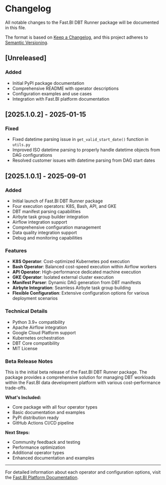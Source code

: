# Changelog

All notable changes to the Fast.BI DBT Runner package will be documented in this file.

The format is based on [Keep a Changelog](https://keepachangelog.com/en/1.0.0/),
and this project adheres to [Semantic Versioning](https://semver.org/spec/v2.0.0.html).

## [Unreleased]

### Added
- Initial PyPI package documentation
- Comprehensive README with operator descriptions
- Configuration examples and use cases
- Integration with Fast.BI platform documentation

## [2025.1.0.2] - 2025-01-15

### Fixed
- Fixed datetime parsing issue in `get_valid_start_date()` function in `utils.py`
- Improved ISO datetime parsing to properly handle datetime objects from DAG configurations
- Resolved customer issues with datetime parsing from DAG start dates

## [2025.1.0.1] - 2025-09-01

### Added
- Initial launch of Fast.BI DBT Runner package
- Four execution operators: K8S, Bash, API, and GKE
- DBT manifest parsing capabilities
- Airbyte task group builder integration
- Airflow integration support
- Comprehensive configuration management
- Data quality integration support
- Debug and monitoring capabilities

### Features
- **K8S Operator**: Cost-optimized Kubernetes pod execution
- **Bash Operator**: Balanced cost-speed execution within Airflow workers
- **API Operator**: High-performance dedicated machine execution
- **GKE Operator**: Isolated external cluster execution
- **Manifest Parser**: Dynamic DAG generation from DBT manifests
- **Airbyte Integration**: Seamless Airbyte task group building
- **Flexible Configuration**: Extensive configuration options for various deployment scenarios

### Technical Details
- Python 3.9+ compatibility
- Apache Airflow integration
- Google Cloud Platform support
- Kubernetes orchestration
- DBT Core compatibility
- MIT License

### Beta Release Notes
This is the initial beta release of the Fast.BI DBT Runner package. The package provides a comprehensive solution for managing DBT workloads within the Fast.BI data development platform with various cost-performance trade-offs.

**What's Included:**
- Core package with all four operator types
- Basic documentation and examples
- PyPI distribution ready
- GitHub Actions CI/CD pipeline

**Next Steps:**
- Community feedback and testing
- Performance optimization
- Additional operator types
- Enhanced documentation and examples

---

For detailed information about each operator and configuration options, visit the [Fast.BI Platform Documentation](https://wiki.fast.bi/en/User-Guide/Data-Orchestration/Data-Model-CICD-Configuration).
